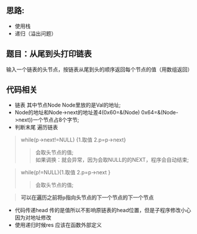 ## 思路:  
* 使用栈 
* 递归（溢出问题）

## 题目：从尾到头打印链表  
输入一个链表的头节点，按链表从尾到头的顺序返回每个节点的值（用数组返回）

## 代码相关
* 链表 其中节点Node Node里放的是Val的地址;
* Node的地址和Node->next的地址差4(0x60=&(Node) 0x64=&(Node->next))一个节点占8个字节;
* 判断末尾 遍历链表
> while(p->next!=NULL)  {1.取值 2.p=p->next} 
>> 会取头节点的值;  
>> 如果调换：就会异常，因为会取NULL的的NEXT，程序会自动结束;   
    
> while(p!=NULL){1.取值 2.p=p->next  }  
>> 会取头节点的值;  
  
> __可以在遍历之前将p指向头节点的下一个节点的下一个节点__

* 代码传递head 传的是值所以不影响原链表的head位置，但是子程序修改小心因为对地址修改
* 使用递归时候res 应该在函数外部定义
